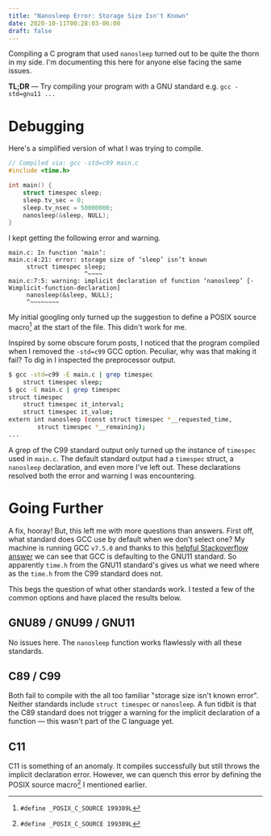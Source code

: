 ```yaml
---
title: "Nanosleep Error: Storage Size Isn't Known"
date: 2020-10-11T00:28:03-06:00
draft: false
---
```


Compiling a C program that used `nanosleep` turned out to be quite the thorn in my side. I'm documenting this here for anyone else facing the same issues.

**TL;DR** — Try compiling your program with a GNU standard e.g. `gcc -std=gnu11 ...`

# Debugging

Here's a simplified version of what I was trying to compile.

```c
// Compiled via: gcc -std=c99 main.c
#include <time.h>

int main() {
    struct timespec sleep;
    sleep.tv_sec = 0;
    sleep.tv_nsec = 50000000;
    nanosleep(&sleep, NULL);
}
```

I kept getting the following error and warning.

```
main.c: In function ‘main’:
main.c:4:21: error: storage size of ‘sleep’ isn’t known
     struct timespec sleep;
                     ^~~~~
main.c:7:5: warning: implicit declaration of function ‘nanosleep’ [-Wimplicit-function-declaration]
     nanosleep(&sleep, NULL);
     ^~~~~~~~~
```

My initial googling only turned up the suggestion to define a POSIX source macro[^1] at the start of the file. This didn't work for me.

Inspired by some obscure forum posts, I noticed that the program compiled when I removed the `-std=c99` GCC option. Peculiar, why was that making it fail? To dig in I inspected the preprocessor output.

```bash
$ gcc -std=c99 -E main.c | grep timespec
    struct timespec sleep;
$ gcc -E main.c | grep timespec
struct timespec
    struct timespec it_interval;
    struct timespec it_value;
extern int nanosleep (const struct timespec *__requested_time,
        struct timespec *__remaining);
...
```

A grep of the C99 standard output only turned up the instance of `timespec` used in `main.c`. The default standard output had a `timespec` struct, a `nanosleep` declaration, and even more I've left out. These declarations resolved both the error and warning I was encountering.

# Going Further

A fix, hooray! But, this left me with more questions than answers. First off, what standard does GCC use by default when we don't select one? My machine is running GCC `v7.5.0` and thanks to this [helpful Stackoverflow answer](https://stackoverflow.com/a/44057210) we can see that GCC is defaulting to the GNU11 standard. So apparently `time.h` from the GNU11 standard's gives us what we need where as the `time.h` from the C99 standard does not.

This begs the question of what other standards work. I tested a few of the common options and have placed the results below.

## GNU89 / GNU99 / GNU11

No issues here. The `nanosleep` function works flawlessly with all these standards.

## C89 / C99

Both fail to compile with the all too familiar "storage size isn't known error". Neither standards include `struct timespec` or `nanosleep`. A fun tidbit is that the C89 standard does not trigger a warning for the implicit declaration of a function — this wasn't part of the C language yet.

## C11

C11 is something of an anomaly. It compiles successfully but still throws the implicit declaration error. However, we can quench this error by defining the POSIX source macro[^1] I mentioned earlier.

[^1]: `#define _POSIX_C_SOURCE 199309L`
